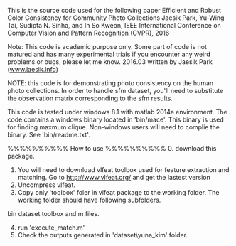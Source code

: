 This is the source code used for the following paper 
Efficient and Robust Color Consistency for Community Photo Collections
Jaesik Park, Yu-Wing Tai, Sudipta N. Sinha, and In So Kweon,
IEEE International Conference on Computer Vision and Pattern Recognition (CVPR), 2016

Note: This code is academic purpose only. Some part of code is not matured and has many experimental trials
if you encounter any weird problems or bugs, please let me know.
2016.03 written by Jaesik Park (www.jaesik.info)

NOTE: this code is for demonstrating photo consistency on the human photo collections. 
In order to handle sfm dataset, you'll need to substitute the observation matrix 
corresponding to the sfm results.

This code is tested under windows 8.1 with matlab 2014a environment. The code contains a windows binary located in 'bin/mace'. 
This binary is used for finding maxmum clique. Non-windows users will need to complie the binary. See 'bin/readme.txt'.


%%%%%%%%%%
How to use
%%%%%%%%%%
0. download this package.
1. You will need to download vlfeat toolbox used for feature extraction and matching. Go to http://www.vlfeat.org/ and get the lastest version
2. Uncompress vlfeat.
3. Copy only 'toolbox' foler in vlfeat package to the working folder. The working folder should have following subfolders.

bin
dataset
toolbox
and m files.

4. run 'execute_match.m'
5. Check the outputs generated in 'dataset\yuna_kim' folder.